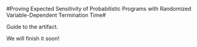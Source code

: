 #Proving Expected Sensitivity of Probabilistic Programs with Randomized Variable-Dependent Termination Time#

Guide to the artifact. 

We will finish it soon!
